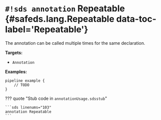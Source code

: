 # `#!sds annotation` Repeatable {#safeds.lang.Repeatable data-toc-label='Repeatable'}

The annotation can be called multiple times for the same declaration.

**Targets:**

- `Annotation`

**Examples:**

```sds
pipeline example {
    // TODO
}
```

??? quote "Stub code in `annotationUsage.sdsstub`"

    ```sds linenums="103"
    annotation Repeatable
    ```
